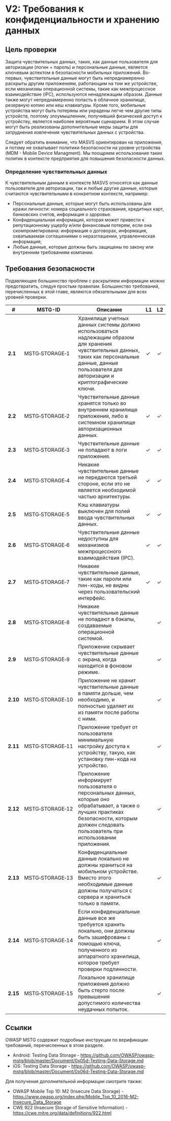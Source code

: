 # V2: Требования к конфиденциальности и хранению данных

## Цель проверки

Защита чувствительных данных, таких, как данные пользователя для авторизации (логин + пароль) и персональные данные, является ключевым аспектом в безопасности мобильных приложений. Во-первых, чувствительные данные могут  быть непреднамеренно раскрыты другим приложениям, работающим на том же устройстве, если механизмы операционной системы, такие как межпроцессное взаимодействие (IPC), используются ненадлежащим образом. Данные также могут непреднамеренно попасть в облачное хранилище, резервную копию или кеш клавиатуры. Кроме того, мобильные устройства могут быть потеряны или украдены легче чем другие типы устройств, поэтому злоумышленник, получивший физический доступ к устройству, является наиболее вероятным сценарием. В этом случае могут быть реализованы дополнительные меры защиты для затруднения извлечения чувствительных данных с устройства.

Следует обратить внимание, что MASVS ориентирован на приложения, и потому не охватывает политики безопасности на уровне устройства (MDM - Mobile Device Managment). Мы поощряем использование таких политик в контексте предприятия для повышения безопасности данных.

### Определение чувствительных данных

К чувствительным данным в контексте MASVS относятся как данные пользователя для авторизации, так и любые другие данные, которые считаются чувствительными в конкретном контексте, например:

- Персональные данные, которые могут быть использованы для кражи личности: номера социального страхования, кредитных карт, банковских счетов, информация о здоровье.
- Конфиденциальная информация, которая может привести к репутационному ущербу и/или финансовым потерям, если она скомпрометирована: информация о договорах, информация, охватываемая соглашениями о неразглашении, управленческая информация;
- Любые данные, которые должны быть защищены по закону или внутренним требованиям компании.

<div style="page-break-after: always;">
</div>

## Требования безопасности

Подавляющее большинство проблем с раскрытием информации можно предотвратить, следуя простым правилам. Большинство требований, перечисленных в этой главе, являются обязательными для всех уровней проверки.

| # | MSTG-ID | Описание | L1 | L2 |
| --- | --- | --- | --- | --- |
| **2.1** | MSTG‑STORAGE‑1 | Хранилище учетных данных системы должно использоваться надлежащим образом для хранения чувствительных данных, таких как персональные данные, данные пользователя для авторизации и криптографические ключи. | ✓ | ✓ |
| **2.2** | MSTG‑STORAGE‑2 | Чувствительные данные хранятся только во внутреннем хранилище приложения, либо в системном хранилище авторизационных данных. | ✓ | ✓ |
| **2.3** | MSTG‑STORAGE‑3 | Чувствительные данные не попадают в логи приложения. | ✓ | ✓ |
| **2.4** | MSTG‑STORAGE‑4 | Никакие чувствительные данные не передаются третьей стороне, если это не является необходимой частью архитектуры. | ✓ | ✓ |
| **2.5** | MSTG‑STORAGE‑5 | Кэш клавиатуры выключен для полей ввода чувствительных данных. | ✓ | ✓ |
| **2.6** | MSTG‑STORAGE‑6 | Чувствительные данные недоступны для механизмов межпроцессного взаимодействия (IPC). | ✓ | ✓ |
| **2.7** | MSTG‑STORAGE‑7 | Никакие чувствительные данные, такие как пароли или пин-коды, не видны через пользовательский интерфейс. | ✓ | ✓ |
| **2.8** | MSTG‑STORAGE‑8 | Никакие чувствительные данные не попадают в бэкапы, создаваемые операционной системой. |   | ✓ |
| **2.9** | MSTG‑STORAGE‑9 | Приложение скрывает чувствительные данные с экрана, когда находится в фоновом режиме. |  | ✓ |
| **2.10** | MSTG‑STORAGE‑10 | Приложение не хранит чувствительные данные в памяти дольше, чем необходимо, и полностью удаляет их из памяти после работы с ними. |  | ✓ |
| **2.11** | MSTG‑STORAGE‑11 | Приложение требует от пользователя минимальную настройку доступа к устройству, такую, как установку пин-кода на устройство. |  | ✓ |
| **2.12** | MSTG‑STORAGE‑12 | Приложение информирует пользователя о персональных данных, которые оно обрабатывает, а также о лучших практиках безопасности, которым должен следовать пользователь при использовании приложения. |  | ✓ |
| **2.13** | MSTG‑STORAGE‑13 | Конфиденциальные данные локально не должны храниться на мобильном устройстве. Вместо этого необходимые данные должны получаться с сервера и храниться только в памяти. |  | ✓ |
| **2.14** | MSTG‑STORAGE‑14 | Если конфиденциальные данные все же требуется хранить локально, они должны быть зашифрованы с помощью ключа, полученного из аппаратного хранилища, которое требует проверки подлинности. |  | ✓ |
| **2.15** | MSTG‑STORAGE‑15 | Локальное хранилище приложения должно быть стерто после превышения допустимого количества неудачных попыток. |  | ✓ |

<div style="page-break-after: always;">
</div>

## Ссылки

OWASP MSTG содержит подробные инструкции по верификации требований, перечисленных в этом разделе.

- Android: Testing Data Storage - <https://github.com/OWASP/owasp-mstg/blob/master/Document/0x05d-Testing-Data-Storage.md>
- iOS: Testing Data Storage - <https://github.com/OWASP/owasp-mstg/blob/master/Document/0x06d-Testing-Data-Storage.md>

Для получения дополнительной информации смотрите также:

- OWASP Mobile Top 10: M2 (Insecure Data Storage) - <https://www.owasp.org/index.php/Mobile_Top_10_2016-M2-Insecure_Data_Storage>
- CWE 922 (Insecure Storage of Sensitive Information) - <https://cwe.mitre.org/data/definitions/922.html>
